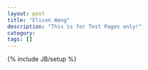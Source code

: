```yaml
---
layout: post
title: "Elison Wang"
description: "This is for Test Pages only!"
category: 
tags: []
---
```

{% include JB/setup %}
